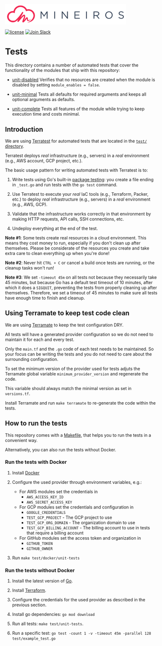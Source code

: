 [<img src="https://raw.githubusercontent.com/mineiros-io/brand/3bffd30e8bdbbde32c143e2650b2faa55f1df3ea/mineiros-primary-logo.svg" width="400"/>][homepage]

[![license][badge-license]][apache20]
[![Join Slack][badge-slack]][slack]

# Tests

This directory contains a number of automated tests that cover the functionality of the modules that ship with this repository:

- [unit-disabled] Verifies that no resources are created when the module is disabled by setting `module_enables = false`.

- [unit-minimal] Tests all defaults for required arguments and keeps all optional arguments as defaults.

- [unit-complete] Tests all features of the module while trying to keep execution time and costs minimal.

## Introduction

We are using [Terratest] for automated tests that are located in the
[`test/` directory][testdirectory].

Terratest deploys _real_ infrastructure
(e.g., servers) in a _real_ environment (e.g., AWS account, GCP project, etc.).

The basic usage pattern for writing automated tests with Terratest is to:

1. Write tests using Go's built-in [package testing]: you create a file ending in `_test.go` and run tests with the `go test` command.

2. Use Terratest to execute your _real_ IaC tools (e.g., Terraform, Packer, etc.) to deploy _real_ infrastructure (e.g., servers) in a _real_ environment (e.g., AWS, GCP).

3. Validate that the infrastructure works correctly in that environment by making HTTP requests, API calls, SSH connections, etc.

4. Undeploy everything at the end of the test.

**Note #1**: Some tests create real resources in a cloud environment.
This means they cost money to run, especially if you don't clean up after themselves.
Please be considerate of the resources you create and take extra care to clean everything up when you're done!

**Note #2**: Never hit `CTRL + C` or cancel a build once tests are running, or the cleanup tasks won't run!

**Note #3**: We set `-timeout 45m` on all tests not because they necessarily take 45 minutes,
but because Go has a default test timeout of 10 minutes, after which it does a `SIGQUIT`,
preventing the tests from properly cleaning up after themselves.
Therefore, we set a timeout of 45 minutes to make sure all tests have enough time to finish and cleanup.

## Using Terramate to keep test code clean

We are using [Terramate](https://github.com/mineiros-io/terramate) to keep the test configuration DRY.

All tests will have a generated provider configuration so we do not need to maintain it for each and every test.

Only the `main.tf` and the `.go` code of each test needs to be maintained. So your focus can be writing the tests and you do not need to care about the surrounding configuration.

To set the minimum version of the provider used for tests adjuts the Terramate global variable `minimum_provider_version` and regenerate the code.

This variable should always match the minimal version as set in `versions.tf`.

Install Terramate and run `make terramate` to re-generate the code within the tests.

## How to run the tests

This repository comes with a [Makefile], that helps you to run the tests in a convenient way.

Alternatively, you can also run the tests without Docker.

### Run the tests with Docker

1. Install [Docker]

2. Configure the used provider through environment variables, e.g.:

   - For AWS modules set the credentials in
     - `AWS_ACCESS_KEY_ID`
     - `AWS_SECRET_ACCESS_KEY`
   - For GCP modules set the credentials and configuration in
     - `GOOGLE_CREDENTIALS`
     - `TEST_GCP_PROJECT` - The GCP project to use
     - `TEST_GCP_ORG_DOMAIN` - The organization domain to use
     - `TEST_GCP_BILLING_ACCOUNT` - The billing account to use in tests that require a billing account
   - For GitHub modules set the access token and organization in
     - `GITHUB_TOKEN`
     - `GITHUB_OWNER`

3. Run `make test/docker/unit-tests`

### Run the tests without Docker

1. Install the latest version of [Go].

2. Install [Terraform].

3. Configure the credentials for the used provider as described in the previous section.

4. Install go dependencies: `go mod download`

5. Run all tests: `make test/unit-tests`.

6. Run a specific test: `go test -count 1 -v -timeout 45m -parallel 128 test/example_test.go`

<!-- References -->

[makefile]: https://github.com/mineiros-io/terraform-google-pubsub-subscription-iam/blob/main/Makefile
[testdirectory]: https://github.com/mineiros-io/terraform-google-pubsub-subscription-iam/tree/main/test
[unit-disabled]: https://github.com/mineiros-io/terraform-google-pubsub-subscription-iam/blob/main/test/unit-disabled/main.tf
[unit-minimal]: https://github.com/mineiros-io/terraform-google-pubsub-subscription-iam/blob/main/test/unit-minimal/main.tf
[unit-complete]: https://github.com/mineiros-io/terraform-google-pubsub-subscription-iam/blob/main/test/unit-complete/main.tf
[homepage]: https://mineiros.io/?ref=terraform-google-pubsub-subscription-iam
[terratest]: https://github.com/gruntwork-io/terratest
[package testing]: https://golang.org/pkg/testing/
[docker]: https://docs.docker.com/get-started/
[go]: https://golang.org/
[terraform]: https://www.terraform.io/downloads.html
[badge-license]: https://img.shields.io/badge/license-Apache%202.0-brightgreen.svg
[badge-slack]: https://img.shields.io/badge/slack-@mineiros--community-f32752.svg?logo=slack
[apache20]: https://opensource.org/licenses/Apache-2.0
[slack]: https://mineiros.io/slack
